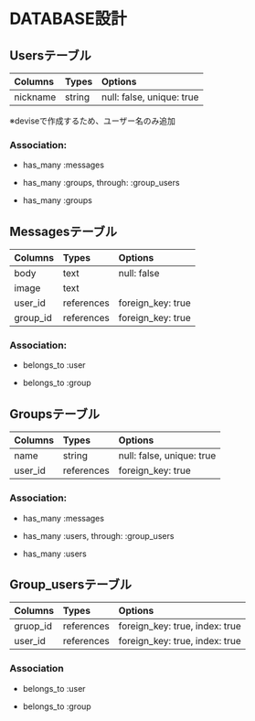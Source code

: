 # DATABASE設計

## Usersテーブル

|   Columns   |   Types  |   Options                 |
|:------------|:---------|:--------------------------|
| nickname    | string   | null: false, unique: true |

  ※deviseで作成するため、ユーザー名のみ追加

### Association:

 - has_many :messages

 - has_many :groups, through: :group_users

 - has_many :groups


## Messagesテーブル

|   Columns   |   Types     |   Options         |
|:------------|:------------|:------------------|
| body        | text        | null: false       |
| image       | text        |                   |
| user_id     | references  | foreign_key: true |
| group_id    | references  | foreign_key: true |


### Association:

 - belongs_to :user

 - belongs_to :group


## Groupsテーブル

|   Columns   |   Types    |   Options                 |
|:------------|:-----------|:--------------------------|
| name        | string     | null: false, unique: true |
| user_id     | references | foreign_key: true         |

### Association:

 - has_many :messages

 - has_many :users, through: :group_users

 - has_many :users


## Group_usersテーブル
|   Columns   |   Types    |   Options                      |
|:------------|:-----------|:-------------------------------|
| gruop_id    | references | foreign_key: true, index: true |
| user_id     | references | foreign_key: true, index: true |

### Association

 - belongs_to :user

 - belongs_to :group

